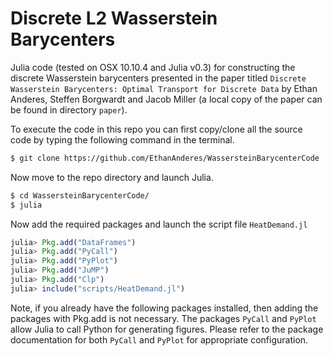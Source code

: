 # Discrete L2 Wasserstein Barycenters

Julia code (tested on OSX 10.10.4 and Julia v0.3) for constructing the discrete Wasserstein barycenters presented in the paper titled `Discrete Wasserstein Barycenters: Optimal Transport for Discrete Data` by Ethan Anderes, Steffen Borgwardt and Jacob Miller (a local copy of the paper can be found in directory `paper`).

To execute the code in this repo you can first copy/clone all the source code by typing the following command in the terminal.

```bash
$ git clone https://github.com/EthanAnderes/WassersteinBarycenterCode
```

Now move to the repo directory and launch Julia.

```bash
$ cd WassersteinBarycenterCode/
$ julia
```

Now add the required packages and launch the script file `HeatDemand.jl`

```julia
julia> Pkg.add("DataFrames")
julia> Pkg.add("PyCall")
julia> Pkg.add("PyPlot")
julia> Pkg.add("JuMP")
julia> Pkg.add("Clp")
julia> include("scripts/HeatDemand.jl")
```

Note, if you already have the following packages installed, then adding the packages with Pkg.add is not necessary. The packages `PyCall` and `PyPlot` allow Julia to call Python for generating figures. Please refer to the package documentation for both `PyCall` and `PyPlot` for appropriate configuration.
